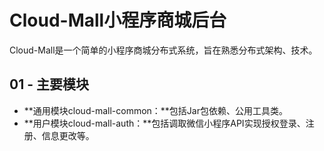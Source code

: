 #                 Cloud-Mall小程序商城后台

Cloud-Mall是一个简单的小程序商城分布式系统，旨在熟悉分布式架构、技术。

## 01 - 主要模块

- **通用模块cloud-mall-common：**包括Jar包依赖、公用工具类。
- **用户模块cloud-mall-auth：**包括调取微信小程序API实现授权登录、注册、信息更改等。

